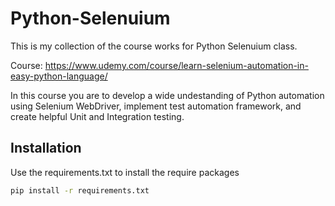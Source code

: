 # Python-Selenuium

This is my collection of the course works for Python Selenuium class.

Course:
https://www.udemy.com/course/learn-selenium-automation-in-easy-python-language/

In this course you are to develop a wide undestanding of Python automation using Selenium WebDriver, implement test automation framework,
and create helpful Unit and Integration testing.

## Installation 

Use the requirements.txt to install the require packages

```bash
pip install -r requirements.txt
```
